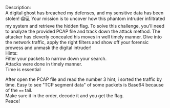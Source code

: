 Description:   
A digital ghost has breached my defenses, and my sensitive data has been stolen! 😱💻 Your mission is to uncover how this phantom intruder infiltrated my system and retrieve the hidden flag.
To solve this challenge, you'll need to analyze the provided PCAP file and track down the attack method. The attacker has cleverly concealed his moves in well timely manner. Dive into the network traffic, apply the right filters and show off your forensic prowess and unmask the digital intruder!  
Hints:  
Filter your packets to narrow down your search.  
Attacks were done in timely manner.  
Time is essential  

After open the PCAP file and read the number 3 hint, i sorted the traffic by time. 
Easy to see "TCP segment data" of some packets is Base64 because of the `==` tail.  
Make sure it in the order, decode it and you get the flag.  
Peace!


